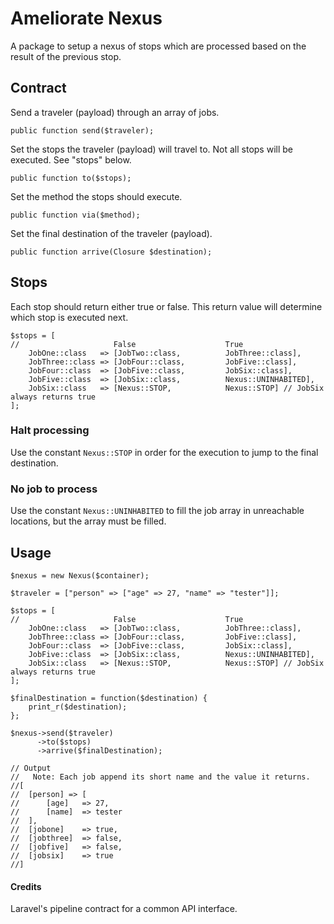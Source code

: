 # Ameliorate Nexus

A package to setup a nexus of stops which are processed based on the result of the previous stop.

## Contract

Send a traveler (payload) through an array of jobs.
```
public function send($traveler);
```

Set the stops the traveler (payload) will travel to. Not all stops will be executed. See "stops" below.
```
public function to($stops);
```

Set the method the stops should execute.
```
public function via($method);
```

Set the final destination of the traveler (payload).
```
public function arrive(Closure $destination);
```

## Stops
Each stop should return either true or false. This return value will determine which stop is executed next.
```
$stops = [
//                     False                    True
    JobOne::class   => [JobTwo::class,          JobThree::class],
    JobThree::class => [JobFour::class,         JobFive::class],
    JobFour::class  => [JobFive::class,         JobSix::class],
    JobFive::class  => [JobSix::class,          Nexus::UNINHABITED],
    JobSix::class   => [Nexus::STOP,            Nexus::STOP] // JobSix always returns true
];
```

### Halt processing
Use the constant ```Nexus::STOP``` in order for the execution to jump to the final destination.

### No job to process
Use the constant ```Nexus::UNINHABITED``` to fill the job array in unreachable locations, but the array must be filled.

## Usage

```
$nexus = new Nexus($container);

$traveler = ["person" => ["age" => 27, "name" => "tester"]];

$stops = [
//                     False                    True
    JobOne::class   => [JobTwo::class,          JobThree::class],
    JobThree::class => [JobFour::class,         JobFive::class],
    JobFour::class  => [JobFive::class,         JobSix::class],
    JobFive::class  => [JobSix::class,          Nexus::UNINHABITED],
    JobSix::class   => [Nexus::STOP,            Nexus::STOP] // JobSix always returns true
];

$finalDestination = function($destination) {
    print_r($destination);
};

$nexus->send($traveler)
      ->to($stops)
      ->arrive($finalDestination);

// Output
//   Note: Each job append its short name and the value it returns.
//[
//  [person] => [
//      [age]   => 27,
//      [name]  => tester
//  ],
//  [jobone]    => true,
//  [jobthree]  => false,
//  [jobfive]   => false,
//  [jobsix]    => true
//]
```

#### Credits
Laravel's pipeline contract for a common API interface.